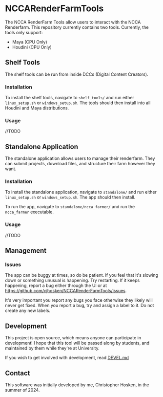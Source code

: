 # NCCARenderFarmTools
The NCCA RenderFarm Tools allow users to interact with the NCCA Renderfarm. 
This repository currently contains two tools. Currently, the tools only support:

 - Maya (CPU Only)
 - Houdini (CPU Only)

## Shelf Tools
The shelf tools can be run from inside DCCs (Digital Content Creators).


### Installation
To install the shelf tools, navigate to `shelf_tools/` and run either `linux_setup.sh` or `windows_setup.sh`. The tools should then install into all Houdini and Maya distributions.


### Usage
//TODO


## Standalone Application
The standalone application allows users to manage their renderfarm. They can submit projects, download files, and structure their farm however they want.

### Installation
To install the standalone application, navigate to `standalone/` and run either `linux_setup.sh` or `windows_setup.sh`. The app should then install. 

To run the app, navigate to `standalone/ncca_farmer/` and run the `ncca_farmer` executable.

### Usage
//TODO

## Management

### Issues
The app can be buggy at times, so do be patient. If you feel that It's slowing down or something unusual is happening. Try restarting. If it keeps happening, report a bug either through the UI or at https://github.com/cjhosken/NCCARenderFarmTools/issues.

It's very important you report any bugs you face otherwise they likely will never get fixed. When you report a bug, try and assign a label to it. Do not create any new labels.

## Development
This project is open source, which means anyone can participate in development! I hope that this tool will be passed along by students, and maintained by them while they're at University.

If you wish to get involved with development, read [DEVEL.md](DEVEL.md)

## Contact
This software was initially developed by me, Christopher Hosken, in the summer of 2024.